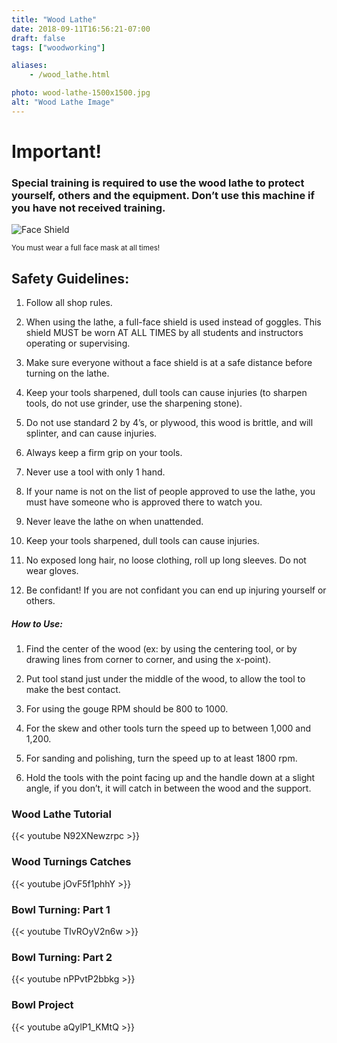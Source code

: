 ```yaml
---
title: "Wood Lathe"
date: 2018-09-11T16:56:21-07:00
draft: false
tags: ["woodworking"]

aliases:
    - /wood_lathe.html

photo: wood-lathe-1500x1500.jpg
alt: "Wood Lathe Image"
---
```





# <strong> Important! </strong>
### <strong class="text-danger">Special training is required to use the wood lathe to protect yourself, others and the equipment. Don’t use this machine if you have not received training.</strong>
<div class="pb-3 pt-3">
    <img style="max-width:200px; max-height:200px;" src="/img/face-shield-1500x1500.jpg" alt="Face Shield">
</div>
<p><small>You must wear a full face mask at all times!</small></p>

## Safety Guidelines:
1. Follow all shop rules.

2. When using the lathe, a full-face shield is used instead of goggles. This        shield MUST be worn AT ALL TIMES by all students and instructors operating or supervising.

3. Make sure everyone without a face shield is at a safe distance before turning    on the lathe.

4. Keep your tools sharpened, dull tools can cause injuries (to sharpen tools, do   not use grinder, use the sharpening stone).

5. Do not use standard 2 by 4’s, or plywood, this wood is brittle, and will         splinter, and can cause injuries.

6. Always keep a firm grip on your tools.

7. Never use a tool with only 1 hand.

8. If your name is not on the list of people approved to use the lathe, you must    have someone who is approved there to watch you.

9. Never leave the lathe on when unattended.

10. Keep your tools sharpened, dull tools can cause injuries.

11. No exposed long hair, no loose clothing, roll up long sleeves. Do not wear gloves.

12. Be confidant! If you are not confidant you can end up injuring yourself or      others.


##### How to Use:
1. Find the center of the wood (ex: by using the centering tool, or by drawing      lines from corner to corner, and using the x-point).

2. Put tool stand just under the middle of the wood, to allow the tool to make      the best contact.

3. For using the gouge RPM should be 800 to 1000.

4. For the skew and other tools turn the speed up to between 1,000 and 1,200.

5. For sanding and polishing, turn the speed up to at least 1800 rpm.

6. Hold the     tools with the point facing up and the handle down at a slight angle, if you      don’t, it will catch in between the wood and the support.




### Wood Lathe Tutorial
{{< youtube N92XNewzrpc >}}



### Wood Turnings Catches
{{< youtube jOvF5f1phhY >}}



### Bowl Turning: Part 1
{{< youtube TIvROyV2n6w >}}



### Bowl Turning: Part 2
{{< youtube nPPvtP2bbkg >}}



### Bowl Project
{{< youtube aQylP1_KMtQ >}}

